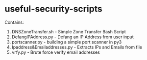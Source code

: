 # useful-security-scripts
Contains:
1. DNSZoneTransfer.sh - Simple Zone Transfer Bash Script
2. DefangIPAddress.py - Defang an IP Address from user input
3. portscanner.py - building a simple port scanner in py3
4. Ipaddress&Emailaddresses.py - Extracts IPs and Emails from file
5. vrfy.py - Brute force verify email addresses
